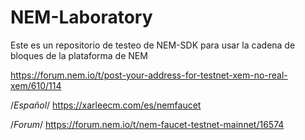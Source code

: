 # NEM-Laboratory
Este es un repositorio de testeo de NEM-SDK para usar la cadena de bloques de la plataforma de NEM


https://forum.nem.io/t/post-your-address-for-testnet-xem-no-real-xem/610/114

/*Español*/
https://xarleecm.com/es/nemfaucet


/*Forum*/
https://forum.nem.io/t/nem-faucet-testnet-mainnet/16574